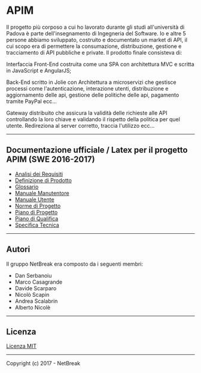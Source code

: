 # APIM

Il progetto più corposo a cui ho lavorato durante gli studi all'università di Padova è parte dell'insegnamento di Ingegneria del Software. Io e altre 5 persone abbiamo sviluppato, costruito e documentato un market di API, il cui scopo era di permettere la consumazione, distribuzione, gestione e tracciamento di API pubbliche e private. Il prodotto finale consisteva di:

Interfaccia Front-End costruita come una SPA con architettura MVC e scritta in JavaScript e AngularJS;

Back-End scritto in Jolie con Architettura a microservizi che gestisce processi come l'autenticazione, interazione utenti, distribuzione e aggiornamento delle api, gestione delle politiche delle api, pagamento tramite PayPal ecc...

Gateway distribuito che assicura la validità delle richieste alle API controllando la loro chiave e validando il rispetto della politica per quel utente. Redireziona al server corretto, traccia l'utilizzo ecc...

- - -

## Documentazione ufficiale / Latex per il progetto APIM (SWE 2016-2017)

  + <a href="docs/AnalisiDeiRequisiti.pdf">Analisi dei Requisiti</a>
  + <a href="docs/DefinizioneDiProdotto.pdf">Definizione di Prodotto</a>
  + <a href="docs/Glossario.pdf">Glossario</a>
  + <a href="docs/ManualeManutentore.pdf">Manuale Manutentore</a>
  + <a href="docs/ManualeUtente.pdf">Manuale Utente</a>
  + <a href="docs/NormeDiProgetto.pdf">Norme di Progetto</a>
  + <a href="docs/PianoDiProgetto.pdf">Piano di Progetto</a>
  + <a href="docs/PianoDiQualifica.pdf">Piano di Qualifica</a>
  + <a href="docs/SpecificaTecnica.pdf">Specifica Tecnica</a>

- - -


## Autori
Il gruppo NetBreak era composto da i seguenti membri:
* Dan Serbanoiu
* Marco Casagrande
* Davide Scarparo
* Nicolò Scapin
* Andrea Scalabrin
* Alberto Nicolè

- - -

## Licenza
<a href="license">Licenza MIT</a>

- - -

Copyright (c) 2017 - NetBreak